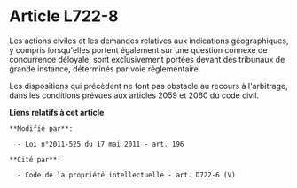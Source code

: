 # Article L722-8

Les actions civiles et les demandes relatives aux indications géographiques, y compris lorsqu'elles portent également sur une
question connexe de concurrence déloyale, sont exclusivement portées devant des tribunaux de grande instance, déterminés par
voie réglementaire.

Les dispositions qui précèdent ne font pas obstacle au recours à l'arbitrage, dans les conditions prévues aux articles 2059
et 2060 du code civil.

**Liens relatifs à cet article**

	**Modifié par**:

	  - Loi n°2011-525 du 17 mai 2011 - art. 196

	**Cité par**:

	  - Code de la propriété intellectuelle - art. D722-6 (V)
